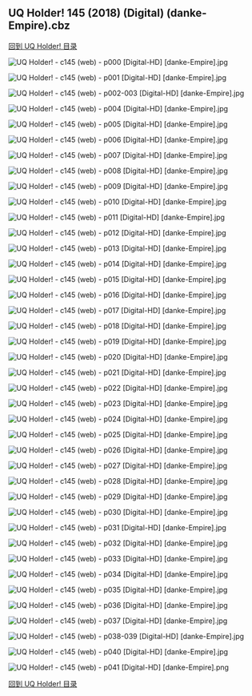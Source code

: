 ## UQ Holder! 145 (2018) (Digital) (danke-Empire).cbz


[回到 UQ Holder! 目录](https://github.com/alicewish/markdown/blob/master/series/UQ-Holder.md)


![UQ Holder! - c145 (web) - p000 [Digital-HD] [danke-Empire].jpg](https://wx1.sinaimg.cn/large/6a9fdecagy1foig32ohnij21j82cwqnr.jpg)

![UQ Holder! - c145 (web) - p001 [Digital-HD] [danke-Empire].jpg](https://wx1.sinaimg.cn/large/6a9fdecagy1foig3e8khaj21kl2cwx6p.jpg)

![UQ Holder! - c145 (web) - p002-003 [Digital-HD] [danke-Empire].jpg](https://wx1.sinaimg.cn/large/6a9fdecagy1foig3vrw1mj21kw16onpd.jpg)

![UQ Holder! - c145 (web) - p004 [Digital-HD] [danke-Empire].jpg](https://wx1.sinaimg.cn/large/6a9fdecagy1foig49h1abj21kl2cwu0x.jpg)

![UQ Holder! - c145 (web) - p005 [Digital-HD] [danke-Empire].jpg](https://wx1.sinaimg.cn/large/6a9fdecagy1foig4qbjdsj21kl2cw1ky.jpg)

![UQ Holder! - c145 (web) - p006 [Digital-HD] [danke-Empire].jpg](https://wx1.sinaimg.cn/large/6a9fdecagy1foig5h39swj21kl2cw4qq.jpg)

![UQ Holder! - c145 (web) - p007 [Digital-HD] [danke-Empire].jpg](https://wx1.sinaimg.cn/large/6a9fdecagy1foissluh12j21kl2cwx6p.jpg)

![UQ Holder! - c145 (web) - p008 [Digital-HD] [danke-Empire].jpg](https://wx1.sinaimg.cn/large/6a9fdecagy1foig6hfc82j21kl2cwu0x.jpg)

![UQ Holder! - c145 (web) - p009 [Digital-HD] [danke-Empire].jpg](https://wx1.sinaimg.cn/large/6a9fdecagy1foig6u3xm7j21kl2cwkjl.jpg)

![UQ Holder! - c145 (web) - p010 [Digital-HD] [danke-Empire].jpg](https://wx1.sinaimg.cn/large/6a9fdecagy1foig7lj6dzj21kl2cwe82.jpg)

![UQ Holder! - c145 (web) - p011 [Digital-HD] [danke-Empire].jpg](https://wx1.sinaimg.cn/large/6a9fdecagy1foig87depvj21kl2cwe82.jpg)

![UQ Holder! - c145 (web) - p012 [Digital-HD] [danke-Empire].jpg](https://wx1.sinaimg.cn/large/6a9fdecagy1foig8okznqj21kl2cw1ky.jpg)

![UQ Holder! - c145 (web) - p013 [Digital-HD] [danke-Empire].jpg](https://wx1.sinaimg.cn/large/6a9fdecagy1foig97263lj21kl2cwhdt.jpg)

![UQ Holder! - c145 (web) - p014 [Digital-HD] [danke-Empire].jpg](https://wx1.sinaimg.cn/large/6a9fdecagy1foig9kxgoqj21kl2cwqv5.jpg)

![UQ Holder! - c145 (web) - p015 [Digital-HD] [danke-Empire].jpg](https://wx1.sinaimg.cn/large/6a9fdecagy1foiga7j2yaj21kl2cwqv5.jpg)

![UQ Holder! - c145 (web) - p016 [Digital-HD] [danke-Empire].jpg](https://wx1.sinaimg.cn/large/6a9fdecagy1foigar3nbbj21kl2cwhdt.jpg)

![UQ Holder! - c145 (web) - p017 [Digital-HD] [danke-Empire].jpg](https://wx1.sinaimg.cn/large/6a9fdecagy1foigb6373oj21kl2cwu0x.jpg)

![UQ Holder! - c145 (web) - p018 [Digital-HD] [danke-Empire].jpg](https://wx1.sinaimg.cn/large/6a9fdecagy1foigbizq4aj21kl2cwe81.jpg)

![UQ Holder! - c145 (web) - p019 [Digital-HD] [danke-Empire].jpg](https://wx1.sinaimg.cn/large/6a9fdecagy1foigc0uh83j21kl2cwb29.jpg)

![UQ Holder! - c145 (web) - p020 [Digital-HD] [danke-Empire].jpg](https://wx1.sinaimg.cn/large/6a9fdecagy1foigce9fq2j21kl2cwkjl.jpg)

![UQ Holder! - c145 (web) - p021 [Digital-HD] [danke-Empire].jpg](https://wx1.sinaimg.cn/large/6a9fdecagy1foigczeh9oj21kl2cwnpd.jpg)

![UQ Holder! - c145 (web) - p022 [Digital-HD] [danke-Empire].jpg](https://wx1.sinaimg.cn/large/6a9fdecagy1foigdgoiraj21kl2cwqv5.jpg)

![UQ Holder! - c145 (web) - p023 [Digital-HD] [danke-Empire].jpg](https://wx1.sinaimg.cn/large/6a9fdecagy1foigdttoe5j21kl2cwnpd.jpg)

![UQ Holder! - c145 (web) - p024 [Digital-HD] [danke-Empire].jpg](https://wx1.sinaimg.cn/large/6a9fdecagy1foigeawy2rj21kl2cwkjl.jpg)

![UQ Holder! - c145 (web) - p025 [Digital-HD] [danke-Empire].jpg](https://wx1.sinaimg.cn/large/6a9fdecagy1foigepmdjqj21kl2cwnpd.jpg)

![UQ Holder! - c145 (web) - p026 [Digital-HD] [danke-Empire].jpg](https://wx1.sinaimg.cn/large/6a9fdecagy1foigf36dwtj21kl2cwqv5.jpg)

![UQ Holder! - c145 (web) - p027 [Digital-HD] [danke-Empire].jpg](https://wx1.sinaimg.cn/large/6a9fdecagy1foigfgaz3tj21kl2cwkjl.jpg)

![UQ Holder! - c145 (web) - p028 [Digital-HD] [danke-Empire].jpg](https://wx1.sinaimg.cn/large/6a9fdecagy1foigg5x6i6j21kl2cwu0x.jpg)

![UQ Holder! - c145 (web) - p029 [Digital-HD] [danke-Empire].jpg](https://wx1.sinaimg.cn/large/6a9fdecagy1foigghd9d6j21kl2cw7wh.jpg)

![UQ Holder! - c145 (web) - p030 [Digital-HD] [danke-Empire].jpg](https://wx1.sinaimg.cn/large/6a9fdecagy1foiggyjl3gj21kl2cwhdt.jpg)

![UQ Holder! - c145 (web) - p031 [Digital-HD] [danke-Empire].jpg](https://wx1.sinaimg.cn/large/6a9fdecagy1foighfp0x7j21kl2cwhdu.jpg)

![UQ Holder! - c145 (web) - p032 [Digital-HD] [danke-Empire].jpg](https://wx1.sinaimg.cn/large/6a9fdecagy1foighvygf1j21kl2cw1ky.jpg)

![UQ Holder! - c145 (web) - p033 [Digital-HD] [danke-Empire].jpg](https://wx1.sinaimg.cn/large/6a9fdecagy1foigidyx9cj21kl2cwu0x.jpg)

![UQ Holder! - c145 (web) - p034 [Digital-HD] [danke-Empire].jpg](https://wx1.sinaimg.cn/large/6a9fdecagy1foigiszo33j21kl2cw7wh.jpg)

![UQ Holder! - c145 (web) - p035 [Digital-HD] [danke-Empire].jpg](https://wx1.sinaimg.cn/large/6a9fdecagy1foigjgw0trj21kl2cwqv5.jpg)

![UQ Holder! - c145 (web) - p036 [Digital-HD] [danke-Empire].jpg](https://wx1.sinaimg.cn/large/6a9fdecagy1foigjyx3bjj21kl2cwx6p.jpg)

![UQ Holder! - c145 (web) - p037 [Digital-HD] [danke-Empire].jpg](https://wx1.sinaimg.cn/large/6a9fdecagy1foigkgdj41j21kl2cwqv5.jpg)

![UQ Holder! - c145 (web) - p038-039 [Digital-HD] [danke-Empire].jpg](https://wx1.sinaimg.cn/large/6a9fdecagy1foiglcfdsdj21kw16onpg.jpg)

![UQ Holder! - c145 (web) - p040 [Digital-HD] [danke-Empire].jpg](https://wx1.sinaimg.cn/large/6a9fdecagy1foiglqw6eoj21kl2cwhdt.jpg)

![UQ Holder! - c145 (web) - p041 [Digital-HD] [danke-Empire].png](https://wx1.sinaimg.cn/large/6a9fdecagy1foiglt7uvij21kl2cw0ph.jpg)

[回到 UQ Holder! 目录](https://github.com/alicewish/markdown/blob/master/series/UQ-Holder.md)

